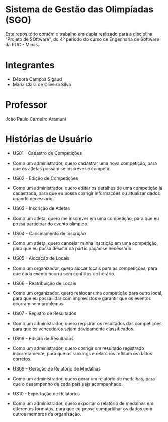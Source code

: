 # Sistema de Gestão das Olimpíadas (SGO)
Este repositório contém o trabalho em dupla realizado para a disciplina "Projeto de SOftware", do 4º período do curso de Engenharia de Software da PUC - Minas.

# Integrantes
* Débora Campos Sigaud
* Maria Clara de Oliveira Silva

# Professor
João Paulo Carneiro Aramuni

# Histórias de Usuário
* US01 - Cadastro de Competições
 - Como um administrador, quero cadastrar uma nova competição, para que os atletas possam se inscrever e competir.
* US02 - Edição de Competições
 - Como um administrador, quero editar os detalhes de uma competição já cadastrada, para que eu possa corrigir informações ou atualizar dados quando necessário.

* US03 - Inscrição de Atletas
 - Como um atleta, quero me inscrever em uma competição, para que eu possa participar do evento olímpico.
* US04 - Cancelamento de Inscrição
 - Como um atleta, quero cancelar minha inscrição em uma competição, para que eu possa desistir da participação se necessário.

* US05 - Alocação de Locais
 - Como um organizador, quero alocar locais para as competições, para que cada evento ocorra sem conflitos de horário.
* US06 - Reatribuição de Locais
 - Como um organizador, quero realocar uma competição para outro local, para que eu possa lidar com imprevistos e garantir que os eventos ocorram sem problemas.

* US07 - Registro de Resultados
 - Como um administrador, quero registrar os resultados das competições, para que os vencedores sejam devidamente classificados.
* US08 - Edição de Resultados
 - Como um administrador, quero corrigir um resultado registrado incorretamente, para que os rankings e relatórios reflitam os dados corretos.

* US09 - Geração de Relatório de Medalhas
 - Como um administrador, quero gerar um relatório de medalhas, para que o desempenho de cada país seja acompanhado.
* US10 - Exportação de Relatórios
 - Como um administrador, quero exportar o relatório de medalhas em diferentes formatos, para que eu possa compartilhar os dados com outros membros da organização.
